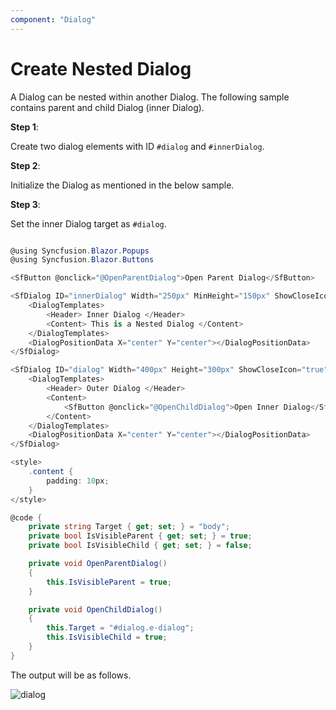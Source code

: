 ```yaml
---
component: "Dialog"
---
```


# Create Nested Dialog

A Dialog can be nested within another Dialog. The following sample contains parent and child Dialog (inner Dialog).

**Step 1**:

Create two dialog elements with ID `#dialog` and `#innerDialog`.

**Step 2**:

Initialize the Dialog as mentioned in the below sample.

**Step 3**:

Set the inner Dialog target as `#dialog`.

```csharp

@using Syncfusion.Blazor.Popups
@using Syncfusion.Blazor.Buttons

<SfButton @onclick="@OpenParentDialog">Open Parent Dialog</SfButton>

<SfDialog ID="innerDialog" Width="250px" MinHeight="150px" ShowCloseIcon="true" Target="@Target" @bind-Visible="@IsVisibleChild">
    <DialogTemplates>
        <Header> Inner Dialog </Header>
        <Content> This is a Nested Dialog </Content>
    </DialogTemplates>
    <DialogPositionData X="center" Y="center"></DialogPositionData>
</SfDialog>

<SfDialog ID="dialog" Width="400px" Height="300px" ShowCloseIcon="true" @bind-Visible="@IsVisibleParent">
    <DialogTemplates>
        <Header> Outer Dialog </Header>
        <Content>
            <SfButton @onclick="@OpenChildDialog">Open Inner Dialog</SfButton>
        </Content>
    </DialogTemplates>
    <DialogPositionData X="center" Y="center"></DialogPositionData>
</SfDialog>

<style>
    .content {
        padding: 10px;
    }
</style>

@code {
    private string Target { get; set; } = "body";
    private bool IsVisibleParent { get; set; } = true;
    private bool IsVisibleChild { get; set; } = false;

    private void OpenParentDialog()
    {
        this.IsVisibleParent = true;
    }

    private void OpenChildDialog()
    {
        this.Target = "#dialog.e-dialog";
        this.IsVisibleChild = true;
    }
}

```

The output will be as follows.

![dialog](../images/dialog-nested.png)